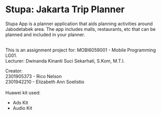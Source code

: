 # Stupa: Jakarta Trip Planner

Stupa App is a planner application that aids planning activities around Jabodetabek area. The app includes malls, restaurants, etc that can be planned and included in your planner.<br>
<br>

This is an assignment project for: MOBI6059001 - Mobile Programming LG01.<br>
Lecturer: Dwinanda Kinanti Suci Sekarhati, S.Kom, M.T.I.<br>

Creator:<br>
2301905373 - Rico Nelson<br>
2301942210 - Elizabeth Ann Soelistio<br>
<br>
Huawei kit used:<br>
- Ads Kit
- Audio Kit
